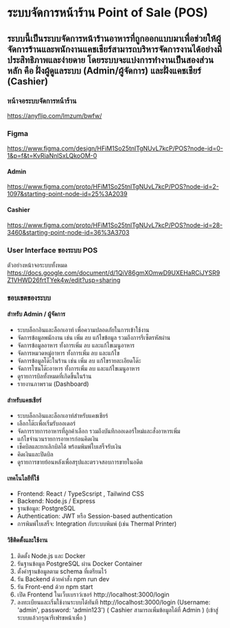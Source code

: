 # ระบบจัดการหน้าร้าน Point of Sale (POS) 
## ระบบนี้เป็นระบบจัดการหน้าร้านอาหารที่ถูกออกแบบมาเพื่อช่วยให้ผู้จัดการร้านและพนักงานแคชเชียร์สามารถบริหารจัดการงานได้อย่างมีประสิทธิภาพและง่ายดาย โดยระบบจะแบ่งการทำงานเป็นสองส่วนหลัก คือ ฝั่งผู้ดูแลระบบ (Admin/ผู้จัดการ) และฝั่งแคชเชียร์ (Cashier)

### หน้าจอระบบจัดการหน้าร้าน
https://anyflip.com/lmzum/bwfw/

### Figma
https://www.figma.com/design/HFiM1So25tnlTgNUvL7kcP/POS?node-id=0-1&p=f&t=KvRiaNnlSxLQkoOM-0

#### Admin
https://www.figma.com/proto/HFiM1So25tnlTgNUvL7kcP/POS?node-id=2-1097&starting-point-node-id=25%3A2039
#### Cashier
https://www.figma.com/proto/HFiM1So25tnlTgNUvL7kcP/POS?node-id=28-3460&starting-point-node-id=36%3A3703

### User Interface ของระบบ POS
ตัวอย่างหน้าจอระบบทั้งหมด
https://docs.google.com/document/d/1QiV86gmXOmwD9UXEHaRCiJYSR9Z1VHWD26frtTYek4w/edit?usp=sharing

### ขอบเขตของระบบ
#### สำหรับ Admin / ผู้จัดการ
- ระบบล็อกอินและล็อกเอาท์ เพื่อความปลอดภัยในการเข้าใช้งาน
- จัดการข้อมูลพนักงาน เช่น เพิ่ม ลบ แก้ไขข้อมูล รวมถึงการรีเซ็ตรหัสผ่าน
- จัดการข้อมูลอาหาร ทั้งการเพิ่ม ลบ และแก้ไขเมนูอาหาร
- จัดการหมวดหมู่อาหาร ทั้งการเพิ่ม ลบ และแก้ไข
- จัดการข้อมูลโต๊ะในร้าน เช่น เพิ่ม ลบ แก้ไขรายละเอียดโต๊ะ
- จัดการโซนโต๊ะอาหาร ทั้งการเพิ่ม ลบ และแก้ไขเมนูอาหาร
- ดูรายการบิลทั้งหมดที่เกิดขึ้นในร้าน
- รายงานภาพรวม (Dashboard) 


#### สำหรับแคชเชียร์
- ระบบล็อกอินและล็อกเอาท์สำหรับแคชเชียร์
- เลือกโต๊ะเพื่อเริ่มรับออเดอร์
- จัดการรายการอาหารที่ลูกค้าเลือก รวมถึงบันทึกออเดอร์ใหม่และสั่งอาหารเพิ่ม
- แก้ไขจำนวนรายการอาหารก่อนคิดเงิน
- เช็คบิลและยกเลิกบิลได้ พร้อมพิมพ์ใบเสร็จรับเงิน
- คิดเงินและปิดบิล
- ดูรายการขายย้อนหลังเพื่อสรุปและตรวจสอบการขายในอดีต

#### เทคโนโลยีที่ใช้ 
- Frontend: React / TypeScsript , Tailwind CSS
- Backend: Node.js / Express
- ฐานข้อมูล: PostgreSQL
- Authentication: JWT หรือ Session-based authentication
- การพิมพ์ใบเสร็จ: Integration กับระบบพิมพ์ (เช่น Thermal Printer)

#### วิธีติดตั้งและใช้งาน
1. ติดตั้ง Node.js และ Docker
2. รันฐานข้อมูล PostgreSQL ผ่าน Docker Container
3. ตั้งค่าฐานข้อมูลตาม schema ที่เตรียมไว้
4. รัน Backend ด้วยคำสั่ง npm run dev
5. รัน Front-end ด้วย npm start 
6. เปิด Frontend ในเว็บเบราว์เซอร์ http://localhost:3000/login
7. ลงทะเบียนและเริ่มใช้งานระบบได้ทันที http://localhost:3000/login 
(Username: 'admin', password: 'admin123') ( Cashier สามารถเพิ่มข้อมูลได้ที่ Admin ) (เข้าสู่ระบบแล้วกรุณารีเฟรขหน้าเพื่อ )

